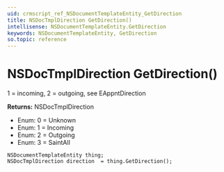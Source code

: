 ```yaml
---
uid: crmscript_ref_NSDocumentTemplateEntity_GetDirection
title: NSDocTmplDirection GetDirection()
intellisense: NSDocumentTemplateEntity.GetDirection
keywords: NSDocumentTemplateEntity, GetDirection
so.topic: reference
---
```


# NSDocTmplDirection GetDirection()

1 = incoming, 2 = outgoing, see EAppntDirection

**Returns:** NSDocTmplDirection

* Enum: 0 = Unknown 
* Enum: 1 = Incoming 
* Enum: 2 = Outgoing 
* Enum: 3 = SaintAll 

```crmscript
NSDocumentTemplateEntity thing;
NSDocTmplDirection direction  = thing.GetDirection();
```


